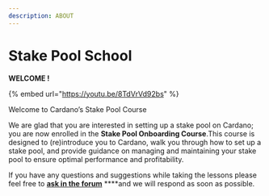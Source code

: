 ```yaml
---
description: ABOUT
---
```


# Stake Pool School

**WELCOME !**

{% embed url="https://youtu.be/8TdVrVd92bs" %}

  
Welcome to Cardano’s Stake Pool Course

  
We are glad that you are interested in setting up a stake pool on Cardano; you are now enrolled in the **Stake Pool Onboarding Course**.This course is designed to \(re\)introduce you to Cardano, walk you through how to set up a stake pool, and provide guidance on managing and maintaining your stake pool to ensure optimal performance and profitability. 

If you have any questions and suggestions while taking the lessons please feel free to [**ask in the forum**](https://forum.cardano.org/c/english/operators-talk/119) ****and we will respond as soon as possible.



